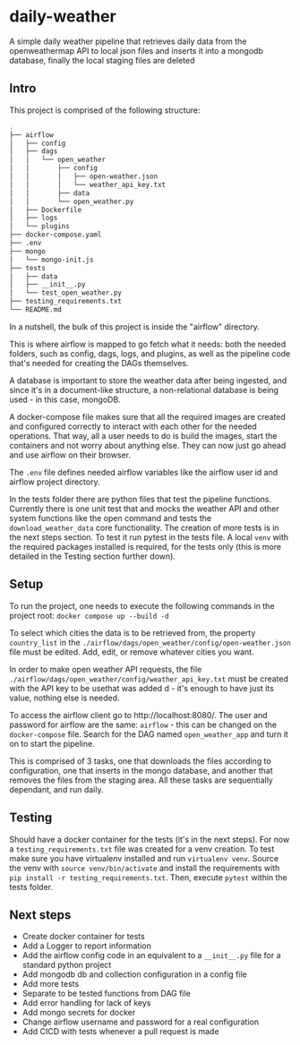 # daily-weather
A simple daily weather pipeline that retrieves daily data from the openweathermap API to local json files and inserts it into a mongodb database, finally the local staging files are deleted 

## Intro
This project is comprised of the following structure:
```bash
.
├── airflow
│   ├── config
│   ├── dags
│   │   └── open_weather
│   │       ├── config
│   │       │   ├── open-weather.json
│   │       │   └── weather_api_key.txt
│   │       ├── data
│   │       └── open_weather.py
│   ├── Dockerfile
│   ├── logs
│   └── plugins
├── docker-compose.yaml
├── .env
├── mongo
│   └── mongo-init.js
├── tests
│   ├── data
│   ├── __init__.py
│   └── test_open_weather.py
├── testing_requirements.txt
└── README.md
```

In a nutshell, the bulk of this project is inside the "airflow" directory.

This is where airflow is mapped to go fetch what it needs: both the needed folders, such as config, dags, logs, and plugins, as well as the pipeline code that's needed for creating the DAGs themselves.

A database is important to store the weather data after being ingested, and since it's in a document-like structure, a non-relational database is being used - in this case, mongoDB.

A docker-compose file makes sure that all the required images are created and configured correctly to interact with each other for the needed operations. That way, all a user needs to do is build the images, start the containers and not worry about anything else. They can now just go ahead and use airflow on their browser.

The `.env` file defines needed airflow variables like the airflow user id and airflow project directory.

In the tests folder there are python files that test the pipeline functions. 
Currently there is one unit test that and mocks the weather API and other system functions like the open command and tests the `download_weather_data` core functionality. The creation of more tests is in the next steps section.
To test it run pytest in the tests file. A local `venv` with the required packages installed is required, for the tests only (this is more detailed in the Testing section further down). 

## Setup
To run the project, one needs to execute the following commands in the project root:
`docker compose up --build -d`

To select which cities the data is to be retrieved from, the property `country_list` in the `./airflow/dags/open_weather/config/open-weather.json` file must be edited.
Add, edit, or remove whatever cities you want.

In order to make open weather API requests, the file `./airflow/dags/open_weather/config/weather_api_key.txt` must be 
created with the API key to be usethat was added d - it's enough to have just its value, nothing else is needed.

To access the airflow client go to http://localhost:8080/.
The user and password for airflow are the same: `airflow` - this can be changed on the `docker-compose` file.
Search for the DAG named `open_weather_app` and turn it on to start the pipeline.

This is comprised of 3 tasks, one that downloads the files according to configuration, one that inserts in the mongo database, and another that removes the files from the staging area.
All these tasks are sequentially dependant, and run daily.

## Testing
Should have a docker container for the tests (it's in the next steps). For now a `testing_requirements.txt` file was created for a venv creation.
To test make sure you have virtualenv installed and run `virtualenv venv`. Source the venv with `source venv/bin/activate` and install the requirements with `pip install -r testing_requirements.txt`.
Then, execute `pytest` within the tests folder.

## Next steps
- Create docker container for tests
- Add a Logger to report information
- Add the airflow config code in an equivalent to a `__init__.py` file for a standard python project
- Add mongodb db and collection configuration in a config file
- Add more tests
- Separate to be tested functions from DAG file
- Add error handling for lack of keys
- Add mongo secrets for docker
- Change airflow username and password for a real configuration
- Add CICD with tests whenever a pull request is made

